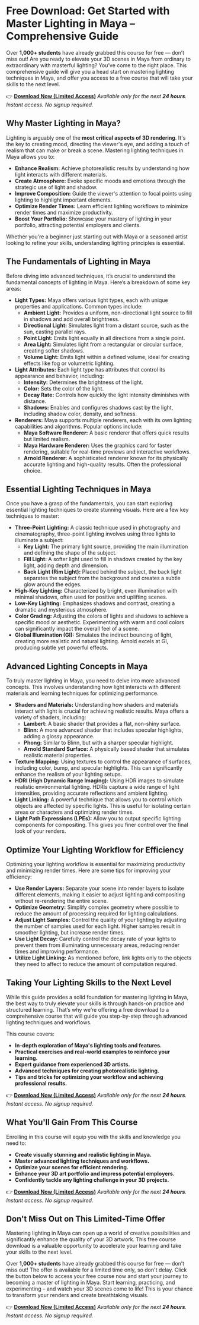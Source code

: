# Free Download: Get Started with Master Lighting in Maya – Comprehensive Guide

Over **1,000+ students** have already grabbed this course for free — don’t miss out!
Are you ready to elevate your 3D scenes in Maya from ordinary to extraordinary with masterful lighting? You’ve come to the right place. This comprehensive guide will give you a head start on mastering lighting techniques in Maya, and offer you access to a free course that will take your skills to the next level.

👉 [**Download Now (Limited Access)**](https://udemywork.com/get-started-with-master-lighting-in-maya)
_Available only for the next **24 hours**. Instant access. No signup required._

## Why Master Lighting in Maya?

Lighting is arguably one of the **most critical aspects of 3D rendering**. It's the key to creating mood, directing the viewer's eye, and adding a touch of realism that can make or break a scene. Mastering lighting techniques in Maya allows you to:

*   **Enhance Realism:** Achieve photorealistic results by understanding how light interacts with different materials.
*   **Create Atmosphere:** Evoke specific moods and emotions through the strategic use of light and shadow.
*   **Improve Composition:** Guide the viewer's attention to focal points using lighting to highlight important elements.
*   **Optimize Render Times:** Learn efficient lighting workflows to minimize render times and maximize productivity.
*   **Boost Your Portfolio:** Showcase your mastery of lighting in your portfolio, attracting potential employers and clients.

Whether you're a beginner just starting out with Maya or a seasoned artist looking to refine your skills, understanding lighting principles is essential.

## The Fundamentals of Lighting in Maya

Before diving into advanced techniques, it’s crucial to understand the fundamental concepts of lighting in Maya. Here’s a breakdown of some key areas:

*   **Light Types:** Maya offers various light types, each with unique properties and applications. Common types include:
    *   **Ambient Light:** Provides a uniform, non-directional light source to fill in shadows and add overall brightness.
    *   **Directional Light:** Simulates light from a distant source, such as the sun, casting parallel rays.
    *   **Point Light:** Emits light equally in all directions from a single point.
    *   **Area Light:** Simulates light from a rectangular or circular surface, creating softer shadows.
    *   **Volume Light:** Emits light within a defined volume, ideal for creating effects like fog or volumetric lighting.
*   **Light Attributes:** Each light type has attributes that control its appearance and behavior, including:
    *   **Intensity:** Determines the brightness of the light.
    *   **Color:** Sets the color of the light.
    *   **Decay Rate:** Controls how quickly the light intensity diminishes with distance.
    *   **Shadows:** Enables and configures shadows cast by the light, including shadow color, density, and softness.
*   **Renderers:** Maya supports multiple renderers, each with its own lighting capabilities and algorithms. Popular options include:
    *   **Maya Software Renderer:** A basic renderer that offers quick results but limited realism.
    *   **Maya Hardware Renderer:** Uses the graphics card for faster rendering, suitable for real-time previews and interactive workflows.
    *   **Arnold Renderer:** A sophisticated renderer known for its physically accurate lighting and high-quality results. Often the professional choice.

## Essential Lighting Techniques in Maya

Once you have a grasp of the fundamentals, you can start exploring essential lighting techniques to create stunning visuals. Here are a few key techniques to master:

*   **Three-Point Lighting:** A classic technique used in photography and cinematography, three-point lighting involves using three lights to illuminate a subject:
    *   **Key Light:** The primary light source, providing the main illumination and defining the shape of the subject.
    *   **Fill Light:** A softer light used to fill in shadows created by the key light, adding depth and dimension.
    *   **Back Light (Rim Light):** Placed behind the subject, the back light separates the subject from the background and creates a subtle glow around the edges.
*   **High-Key Lighting:** Characterized by bright, even illumination with minimal shadows, often used for positive and uplifting scenes.
*   **Low-Key Lighting:** Emphasizes shadows and contrast, creating a dramatic and mysterious atmosphere.
*   **Color Grading:** Adjusting the colors of lights and shadows to achieve a specific mood or aesthetic. Experimenting with warm and cool colors can significantly impact the overall feel of a scene.
*   **Global Illumination (GI):** Simulates the indirect bouncing of light, creating more realistic and natural lighting. Arnold excels at GI, producing subtle yet powerful effects.

## Advanced Lighting Concepts in Maya

To truly master lighting in Maya, you need to delve into more advanced concepts. This involves understanding how light interacts with different materials and learning techniques for optimizing performance.

*   **Shaders and Materials:** Understanding how shaders and materials interact with light is crucial for achieving realistic results. Maya offers a variety of shaders, including:
    *   **Lambert:** A basic shader that provides a flat, non-shiny surface.
    *   **Blinn:** A more advanced shader that includes specular highlights, adding a glossy appearance.
    *   **Phong:** Similar to Blinn, but with a sharper specular highlight.
    *   **Arnold Standard Surface:** A physically based shader that simulates realistic material properties.
*   **Texture Mapping:** Using textures to control the appearance of surfaces, including color, bump, and specular highlights. This can significantly enhance the realism of your lighting setups.
*   **HDRI (High Dynamic Range Imaging):** Using HDR images to simulate realistic environmental lighting. HDRIs capture a wide range of light intensities, providing accurate reflections and ambient lighting.
*   **Light Linking:** A powerful technique that allows you to control which objects are affected by specific lights. This is useful for isolating certain areas or characters and optimizing render times.
*   **Light Path Expressions (LPEs):** Allow you to output specific lighting components for compositing. This gives you finer control over the final look of your renders.

## Optimize Your Lighting Workflow for Efficiency

Optimizing your lighting workflow is essential for maximizing productivity and minimizing render times. Here are some tips for improving your efficiency:

*   **Use Render Layers:** Separate your scene into render layers to isolate different elements, making it easier to adjust lighting and compositing without re-rendering the entire scene.
*   **Optimize Geometry:** Simplify complex geometry where possible to reduce the amount of processing required for lighting calculations.
*   **Adjust Light Samples:** Control the quality of your lighting by adjusting the number of samples used for each light. Higher samples result in smoother lighting, but increase render times.
*   **Use Light Decay:** Carefully control the decay rate of your lights to prevent them from illuminating unnecessary areas, reducing render times and improving performance.
*   **Utilize Light Linking:** As mentioned before, link lights only to the objects they need to affect to reduce the amount of computation required.

## Taking Your Lighting Skills to the Next Level

While this guide provides a solid foundation for mastering lighting in Maya, the best way to truly elevate your skills is through hands-on practice and structured learning. That’s why we’re offering a free download to a comprehensive course that will guide you step-by-step through advanced lighting techniques and workflows.

This course covers:

*   **In-depth exploration of Maya's lighting tools and features.**
*   **Practical exercises and real-world examples to reinforce your learning.**
*   **Expert guidance from experienced 3D artists.**
*   **Advanced techniques for creating photorealistic lighting.**
*   **Tips and tricks for optimizing your workflow and achieving professional results.**

👉 [**Download Now (Limited Access)**](https://udemywork.com/get-started-with-master-lighting-in-maya)
_Available only for the next **24 hours**. Instant access. No signup required._

## What You'll Gain From This Course

Enrolling in this course will equip you with the skills and knowledge you need to:

*   **Create visually stunning and realistic lighting in Maya.**
*   **Master advanced lighting techniques and workflows.**
*   **Optimize your scenes for efficient rendering.**
*   **Enhance your 3D art portfolio and impress potential employers.**
*   **Confidently tackle any lighting challenge in your 3D projects.**

👉 [**Download Now (Limited Access)**](https://udemywork.com/get-started-with-master-lighting-in-maya)
_Available only for the next **24 hours**. Instant access. No signup required._

## Don't Miss Out on This Limited-Time Offer

Mastering lighting in Maya can open up a world of creative possibilities and significantly enhance the quality of your 3D artwork. This free course download is a valuable opportunity to accelerate your learning and take your skills to the next level.

Over **1,000+ students** have already grabbed this course for free — don’t miss out! The offer is available for a limited time only, so don't delay. Click the button below to access your free course now and start your journey to becoming a master of lighting in Maya. Start learning, practicing, and experimenting – and watch your 3D scenes come to life! This is your chance to transform your renders and create breathtaking visuals.

👉 [**Download Now (Limited Access)**](https://udemywork.com/get-started-with-master-lighting-in-maya)
_Available only for the next **24 hours**. Instant access. No signup required._
